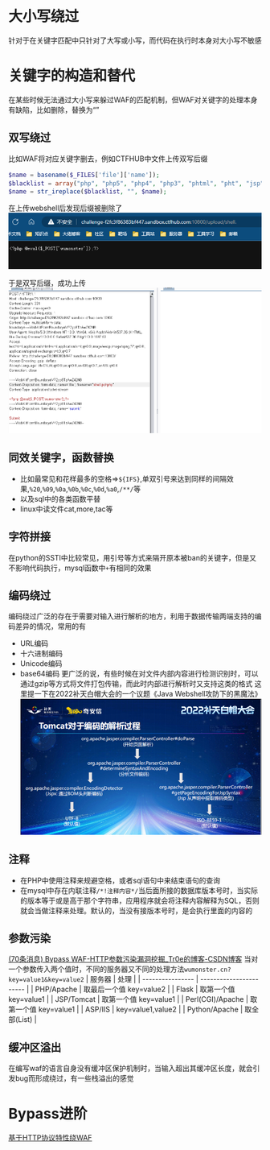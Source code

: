 # 大小写绕过

针对于在关键字匹配中只针对了大写或小写，而代码在执行时本身对大小写不敏感


# 关键字的构造和替代
在某些时候无法通过大小写来躲过WAF的匹配机制，但WAF对关键字的处理本身有缺陷，比如删除，替换为“”

## 双写绕过
比如WAF将对应关键字删去，例如CTFHUB中文件上传双写后缀
```php
$name = basename($_FILES['file']['name']);
$blacklist = array("php", "php5", "php4", "php3", "phtml", "pht", "jsp", "jspa", "jspx", "jsw", "jsv", "jspf", "jtml", "asp", "aspx", "asa", "asax", "ascx", "ashx", "asmx", "cer", "swf", "htaccess", "ini");
$name = str_ireplace($blacklist, "", $name);
```
在上传webshell后发现后缀被删除了
![](attachment/Pasted%20image%2020230225202904.png)

于是双写后缀，成功上传
![](attachment/Pasted%20image%2020230225203009.png)

## 同效关键字，函数替换
- 比如最常见和花样最多的空格=>`${IFS}`,单双引号来达到同样的间隔效果,`%20`,`%09`,`%0a`,`%0b`,`%0c`,`%0d`,`%a0`,`/**/`等
- 以及sql中的各类函数平替
- linux中读文件cat,more,tac等


## 字符拼接
在python的SSTI中比较常见，用引号等方式来隔开原本被ban的关键字，但是又不影响代码执行，mysql函数中`+`有相同的效果

## 编码绕过

编码绕过广泛的存在于需要对输入进行解析的地方，利用于数据传输两端支持的编码差异的情况，常用的有
- URL编码
- 十六进制编码
- Unicode编码
- base64编码
更广泛的说，有些时候在对文件内部内容进行检测识别时，可以通过gzip等方式将文件打包传输，而此时内部进行解析时又支持这类的格式
这里提一下在2022补天白帽大会的一个议题《Java Webshell攻防下的黑魔法》
![](attachment/Pasted%20image%2020230225205133.png)

## 注释
- 在PHP中使用注释来规避空格，或者sql语句中来结束语句的查询
- 在mysql中存在内联注释`/*!注释内容*/`当后面所接的数据库版本号时，当实际的版本等于或是高于那个字符串，应用程序就会将注释内容解释为SQL，否则就会当做注释来处理。默认的，当没有接版本号时，是会执行里面的内容的


## 参数污染
[(70条消息) Bypass WAF-HTTP参数污染漏洞挖掘_Tr0e的博客-CSDN博客](https://bwshen.blog.csdn.net/article/details/113081278)
当对一个参数传入两个值时，不同的服务器又不同的处理方法`wumonster.cn?key=value1&key=value2`
| 服务器           | 处理                    |
| ---------------- | ----------------------- |
| PHP/Apache       | 取最后一个值 key=value2 |
| Flask            | 取第一个值   key=value1 |
| JSP/Tomcat       | 取第一个值   key=value1 |
| Perl(CGI)/Apache | 取第一个值   key=value1 |
| ASP/IIS          |     key=value1,value2                    |
| Python/Apache                 | 取全部(List)                        |

## 缓冲区溢出
在编写waf的语言自身没有缓冲区保护机制时，当输入超出其缓冲区长度，就会引发bug而形成绕过，有一些栈溢出的感觉

# Bypass进阶

[基于HTTP协议特性绕WAF](基于HTTP协议特性绕WAF.md)